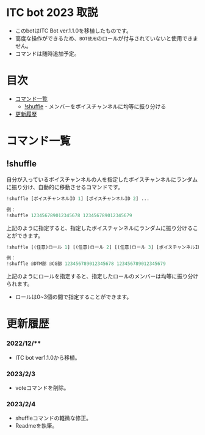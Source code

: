# ITC bot 2023 取説
- このbotはITC Bot ver.1.1.0を移植したものです。
- 高度な操作ができるため、`BOT使用`のロールが付与されていないと使用できません。
- コマンドは随時追加予定。

# 目次

- [コマンド一覧](https://github.com/kariumi/ITCBot/edit/master/Readme.md#コマンド一覧)
  - [!shuffle](https://github.com/kariumi/ITCBot/edit/master/Readme.md#shuffle) - メンバーをボイスチャンネルに均等に振り分ける
- [更新履歴](https://github.com/kariumi/ITCBot/edit/master/Readme.md#%E6%9B%B4%E6%96%B0%E5%B1%A5%E6%AD%B4)

# コマンド一覧

## \!shuffle

自分が入っているボイスチャンネルの人を指定したボイスチャンネルにランダムに振り分け、自動的に移動させるコマンドです。
```Python
!shuffle [ボイスチャンネルID 1] [ボイスチャンネルID 2] ...

例：
!shuffle 123456789012345678 123456789012345679
```
上記のように指定すると、指定したボイスチャンネルにランダムに振り分けることができます。
```Python
!shuffle [(任意)ロール 1] [(任意)ロール 2] [(任意)ロール 3] [ボイスチャンネルID 1] [ボイスチャンネルID 2] ...

例：
!shuffle @DTM部 @CG部 123456789012345678 123456789012345679
```
上記のようにロールを指定すると、指定したロールのメンバーは均等に振り分けられます。
- ロールは0~3個の間で指定することができます。


  
# 更新履歴
### 2022/12/**
- ITC bot ver1.1.0から移植。

### 2023/2/3
- voteコマンドを削除。

### 2023/2/4
- shuffleコマンドの軽微な修正。
- Readmeを執筆。
